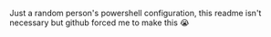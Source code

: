Just a random person's powershell configuration, this readme isn't necessary but github forced me to make this 😭
